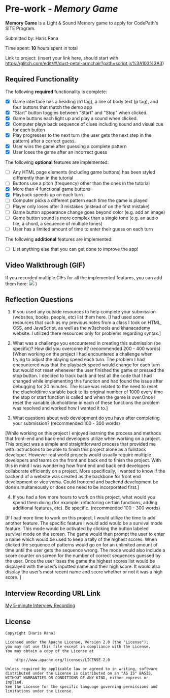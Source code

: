 # Pre-work - *Memory Game*

**Memory Game** is a Light & Sound Memory game to apply for CodePath's SITE Program. 

Submitted by: Haris Rana

Time spent: **10** hours spent in total

Link to project: (insert your link here, should start with https://glitch.com/edit/#!/dust-petal-armchair?path=script.js%3A103%3A3)

## Required Functionality

The following **required** functionality is complete:

* [x] Game interface has a heading (h1 tag), a line of body text (p tag), and four buttons that match the demo app
* [x] "Start" button toggles between "Start" and "Stop" when clicked. 
* [x] Game buttons each light up and play a sound when clicked. 
* [x] Computer plays back sequence of clues including sound and visual cue for each button
* [x] Play progresses to the next turn (the user gets the next step in the pattern) after a correct guess. 
* [x] User wins the game after guessing a complete pattern
* [x] User loses the game after an incorrect guess

The following **optional** features are implemented:

* [ ] Any HTML page elements (including game buttons) has been styled differently than in the tutorial
* [ ] Buttons use a pitch (frequency) other than the ones in the tutorial
* [x] More than 4 functional game buttons
* [x] Playback speeds up on each turn
* [ ] Computer picks a different pattern each time the game is played
* [ ] Player only loses after 3 mistakes (instead of on the first mistake)
* [ ] Game button appearance change goes beyond color (e.g. add an image)
* [ ] Game button sound is more complex than a single tone (e.g. an audio file, a chord, a sequence of multiple tones)
* [ ] User has a limited amount of time to enter their guess on each turn

The following **additional** features are implemented:

- [ ] List anything else that you can get done to improve the app!

## Video Walkthrough (GIF)

If you recorded multiple GIFs for all the implemented features, you can add them here:
![](https://i.imgur.com/Z7bNsKL.gif)
)

## Reflection Questions
1. If you used any outside resources to help complete your submission (websites, books, people, etc) list them here. 
[I had used some resources that such as my previous notes from a class I took on HTML, CSS, and JavaScript, as well as the w3schools and khanacademy website. I utilized there resources only for problems regarding syntax.]

2. What was a challenge you encountered in creating this submission (be specific)? How did you overcome it? (recommended 200 - 400 words)  
[When working on the project I had encountered a challenge when trying to adjust the playing speed each turn. The problem I had encountered was that the playback speed would change for each turn but would not reset whenever the user finished the game or pressed the stop button. I decided to track back and test all the code that I had changed while implementing this function and had found the issue after debugging for 20 minutes. The issue was related to the need to reset the clueholdtime variable back to its original number of 1000 every time the stop or start function is called and when the game is over.Once I reset the variable clueholdtime in each of these functions the problem was resolved and worked how I wanted it to.]

3. What questions about web development do you have after completing your submission? (recommended 100 - 300 words) 

[While working on this project I enjoyed learning the process and methods that front-end and back-end developers utilize when working on a project. This project was a simple and straightforward process that provided me with instructions to be able to finish this project alone as a fullstack developer. However real world projects would usually require multiple developers and teams on the front and back end to finish the project. With this in mind I was wondering how front end and back end developers collaborate efficiently on a project. More specifically, I wanted to know if the backend of a website was created as the backbone for front end development or vice versa. Could frontend and backend development be done simultaneously or does one need to be incorporated first.]

4. If you had a few more hours to work on this project, what would you spend them doing (for example: refactoring certain functions, adding additional features, etc). Be specific. (recommended 100 - 300 words) 

[If I had more time to work on this project, I would utilize the time to add another feature. The specific feature I would add would be a survival mode feature. This mode would be activated by clicking the button labeled survival mode on the screen. The game would then prompt the user to enter a name which would be used to keep a tally of the highest scores. When clicked the sequence of patterns would go on for an unlimited amount of time until the user gets the sequence wrong. The mode would also include a score counter on screen for the number of correct sequences guessed by the user. Once the user loses the game the highest scores list would be displayed with the user’s inputted name and their high score. It would also display the user’s most recent name and score whether or not it was a high score.
]



## Interview Recording URL Link

[My 5-minute Interview Recording](https://youtu.be/UYn9fH7urak)


## License

    Copyright [Haris Rana]

    Licensed under the Apache License, Version 2.0 (the "License");
    you may not use this file except in compliance with the License.
    You may obtain a copy of the License at

        http://www.apache.org/licenses/LICENSE-2.0

    Unless required by applicable law or agreed to in writing, software
    distributed under the License is distributed on an "AS IS" BASIS,
    WITHOUT WARRANTIES OR CONDITIONS OF ANY KIND, either express or implied.
    See the License for the specific language governing permissions and
    limitations under the License.
